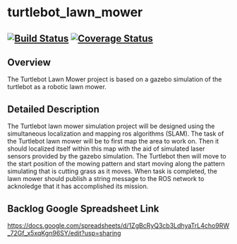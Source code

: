# turtlebot_lawn_mower

[![Build Status](https://travis-ci.org/Traviezo/turtlebot_lawn_mower.svg?branch=master)](https://travis-ci.org/Traviezo/turtlebot_lawn_mower)
[![Coverage Status](https://coveralls.io/repos/github/traviezo/turtlebot_lawn_mower/badge.svg?branch=master)](https://coveralls.io/github/traviezo/turtlebot_lawn_mower?branch=master)
---

## Overview

The Turtlebot Lawn Mower project is based on a gazebo simulation of the turtlebot as a robotic lawn mower. 

## Detailed Description

The Turtlebot lawn mower simulation project will be designed using the simultaneous localization and mapping ros algorithms (SLAM). The task of the Turtlebot lawn mower will be to first map the area to work on. Then it should localized itself within this map with the aid of simulated laser sensors provided by the gazebo simulation. The Turtlebot then will move to the start position of the mowing pattern and start moving along the pattern simulating that is cutting grass as it moves. When task is completed, the lawn mower should publish a string message to the ROS network to acknoledge that it has accomplished its mission.



## Backlog Google Spreadsheet Link

https://docs.google.com/spreadsheets/d/1ZgBcRyQ3cb3LdhyaTrL4cho9RW_72Gf_x5xqKgn96SY/edit?usp=sharing


